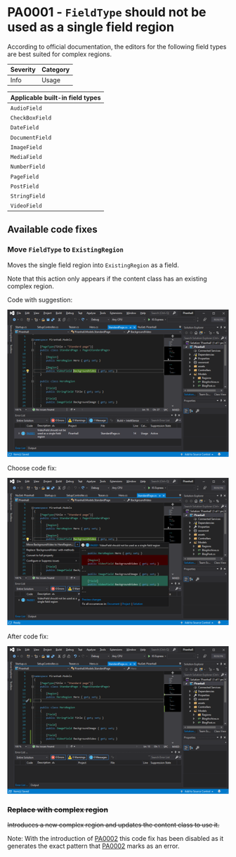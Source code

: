 # PA0001 - `FieldType` should not be used as a single field region

According to official documentation, the editors for the following field types are best suited for complex regions.

| Severity | Category |
|----------|----------|
| Info     | Usage    |

| Applicable built-in field types |
|---------------------------------|
| `AudioField`                    |
| `CheckBoxField`                 |
| `DateField`                     |
| `DocumentField`                 |
| `ImageField`                    |
| `MediaField`                    |
| `NumberField`                   |
| `PageField`                     |
| `PostField`                     |
| `StringField`                   |
| `VideoField`                    |

## Available code fixes
### Move `FieldType` to `ExistingRegion`
Moves the single field region into `ExistingRegion` as a field.

Note that this action only appears if the content class has an existing complex region.

Code with suggestion:

![""][before]

Choose code fix:

![""][action]

After code fix:

![""][after]

### ~~Replace with complex region~~
~~Introduces a new complex region and updates the content class to use it.~~

Note: With the introduction of [PA0002] this code fix has been disabled as it generates the exact pattern that [PA0002] marks as an error.

[before]: ./PA0001-before-move.png "Before fix"
[action]: ./PA0001-move-to-existing-region.png "Fix"
[after]: ./PA0001-after-move.png "After fix"

[PA0002]: ../PA0002/README.md